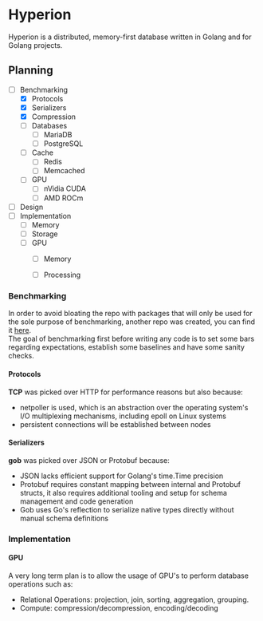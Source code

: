 # Hyperion
Hyperion is a distributed, memory-first database written in Golang and for Golang projects. 



## Planning
- [ ] Benchmarking
  - [x] Protocols
  - [x] Serializers
  - [x] Compression
  - [ ] Databases
    - [ ] MariaDB
    - [ ] PostgreSQL
  - [ ] Cache
    - [ ] Redis
    - [ ] Memcached
  - [ ] GPU
    - [ ] nVidia CUDA
    - [ ] AMD ROCm 
- [ ] Design
- [ ] Implementation
  - [ ] Memory
  - [ ] Storage
  - [ ] GPU 
    - [ ] Memory
    - [ ] Processing



### Benchmarking
In order to avoid bloating the repo with packages that will only be used for the sole purpose of benchmarking, another repo was created, you can find it [here](https://github.com/rah-0/benchmarks).  
The goal of benchmarking first before writing any code is to set some bars regarding expectations, establish some baselines and have some sanity checks.

#### Protocols
**TCP** was picked over HTTP for performance reasons but also because:   
- netpoller is used, which is an abstraction over the operating system's I/O multiplexing mechanisms, including epoll on Linux systems
- persistent connections will be established between nodes

#### Serializers
**gob** was picked over JSON or Protobuf because:
- JSON lacks efficient support for Golang's time.Time precision
- Protobuf requires constant mapping between internal and Protobuf structs, it also requires additional tooling and setup for schema management and code generation
- Gob uses Go's reflection to serialize native types directly without manual schema definitions



### Implementation
#### GPU
A very long term plan is to allow the usage of GPU's to perform database operations such as:
- Relational Operations: projection, join, sorting, aggregation, grouping.
- Compute: compression/decompression, encoding/decoding
